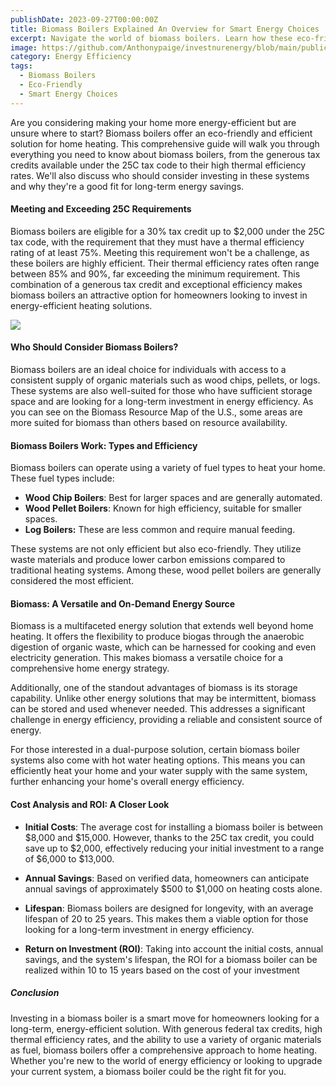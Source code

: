 ```yaml
---
publishDate: 2023-09-27T00:00:00Z
title: Biomass Boilers Explained An Overview for Smart Energy Choices
excerpt: Navigate the world of biomass boilers. Learn how these eco-friendly systems can be a smart choice for your home's energy needs, offering both efficiency and sustainability.
image: https://github.com/Anthonypaige/investnurenergy/blob/main/public/images/cover-art/EEHU-3-cover-art.png?raw=true
category: Energy Efficiency
tags:
  - Biomass Boilers
  - Eco-Friendly
  - Smart Energy Choices
---
```


Are you considering making your home more energy-efficient but are unsure where to start? Biomass boilers offer an eco-friendly and efficient solution for home heating. This comprehensive guide will walk you through everything you need to know about biomass boilers, from the generous tax credits available under the 25C tax code to their high thermal efficiency rates. We'll also discuss who should consider investing in these systems and why they're a good fit for long-term energy savings.

#### **Meeting and Exceeding 25C Requirements**

Biomass boilers are eligible for a 30% tax credit up to $2,000 under the 25C tax code, with the requirement that they must have a thermal efficiency rating of at least 75%. Meeting this requirement won't be a challenge, as these boilers are highly efficient. Their thermal efficiency rates often range between 85% and 90%, far exceeding the minimum requirement. This combination of a generous tax credit and exceptional efficiency makes biomass boilers an attractive option for homeowners looking to invest in energy-efficient heating solutions.

![](/images/Solid%20Biomass%20Resources%20in%20the%20US%20map-1.png)

#### **Who Should Consider Biomass Boilers?**

Biomass boilers are an ideal choice for individuals with access to a consistent supply of organic materials such as wood chips, pellets, or logs. These systems are also well-suited for those who have sufficient storage space and are looking for a long-term investment in energy efficiency. As you can see on the Biomass Resource Map of the U.S., some areas are more suited for biomass than others based on resource availability.

#### **Biomass Boilers Work: Types and Efficiency**

Biomass boilers can operate using a variety of fuel types to heat your home. These fuel types include:

- **Wood Chip Boilers**: Best for larger spaces and are generally automated.
- **Wood Pellet Boilers**: Known for high efficiency, suitable for smaller spaces.
- **Log Boilers:** These are less common and require manual feeding.

These systems are not only efficient but also eco-friendly. They utilize waste materials and produce lower carbon emissions compared to traditional heating systems. Among these, wood pellet boilers are generally considered the most efficient.

#### **Biomass: A Versatile and On-Demand Energy Source**

Biomass is a multifaceted energy solution that extends well beyond home heating. It offers the flexibility to produce biogas through the anaerobic digestion of organic waste, which can be harnessed for cooking and even electricity generation. This makes biomass a versatile choice for a comprehensive home energy strategy.

Additionally, one of the standout advantages of biomass is its storage capability. Unlike other energy solutions that may be intermittent, biomass can be stored and used whenever needed. This addresses a significant challenge in energy efficiency, providing a reliable and consistent source of energy.

For those interested in a dual-purpose solution, certain biomass boiler systems also come with hot water heating options. This means you can efficiently heat your home and your water supply with the same system, further enhancing your home's overall energy efficiency.

#### **Cost Analysis and ROI: A Closer Look**

- **Initial Costs**: The average cost for installing a biomass boiler is between $8,000 and $15,000. However, thanks to the 25C tax credit, you could save up to $2,000, effectively reducing your initial investment to a range of $6,000 to $13,000.

- **Annual Savings**: Based on verified data, homeowners can anticipate annual savings of approximately $500 to $1,000 on heating costs alone.

- **Lifespan**: Biomass boilers are designed for longevity, with an average lifespan of 20 to 25 years. This makes them a viable option for those looking for a long-term investment in energy efficiency.

- **Return on Investment (ROI)**: Taking into account the initial costs, annual savings, and the system's lifespan, the ROI for a biomass boiler can be realized within 10 to 15 years based on the cost of your investment

##### **Conclusion**

Investing in a biomass boiler is a smart move for homeowners looking for a long-term, energy-efficient solution. With generous federal tax credits, high thermal efficiency rates, and the ability to use a variety of organic materials as fuel, biomass boilers offer a comprehensive approach to home heating. Whether you're new to the world of energy efficiency or looking to upgrade your current system, a biomass boiler could be the right fit for you.


